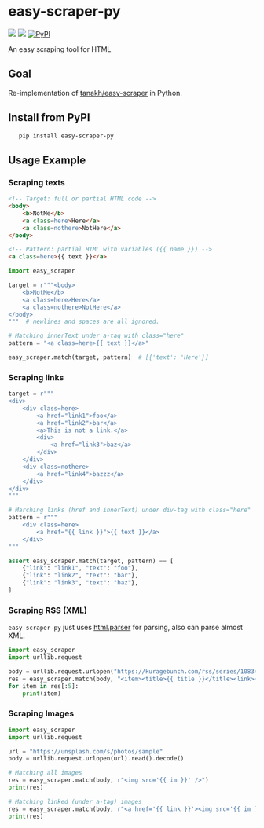 # easy-scraper-py

![](https://img.shields.io/static/v1?label=+&message=Python%203.9%2B&color=lightblue&logo=Python)
![](https://img.shields.io/static/v1?label=status&message=Work%20In%20Progress&color=red)
[![PyPI](https://img.shields.io/pypi/v/easy-scraper-py.svg)](https://pypi.python.org/pypi/easy-scraper-py)

An easy scraping tool for HTML

## Goal

Re-implementation of [tanakh/easy-scraper](https://github.com/tanakh/easy-scraper) in Python.

## Install from PyPI

```bash
   pip install easy-scraper-py
```

## Usage Example

### Scraping texts

```html
<!-- Target: full or partial HTML code -->
<body>
    <b>NotMe</b>
    <a class=here>Here</a>
    <a class=nothere>NotHere</a>
</body>

<!-- Pattern: partial HTML with variables ({{ name }}) -->
<a class=here>{{ text }}</a>
```

```python
import easy_scraper

target = r"""<body>
    <b>NotMe</b>
    <a class=here>Here</a>
    <a class=nothere>NotHere</a>
</body>
"""  # newlines and spaces are all ignored.

# Matching innerText under a-tag with class="here"
pattern = "<a class=here>{{ text }}</a>"

easy_scraper.match(target, pattern)  # [{'text': 'Here'}]
```

### Scraping links

```python
target = r"""
<div>
    <div class=here>
        <a href="link1">foo</a>
        <a href="link2">bar</a>
        <a>This is not a link.</a>
        <div>
            <a href="link3">baz</a>
        </div>
    </div>
    <div class=nothere>
        <a href="link4">bazzz</a>
    </div>
</div>
"""

# Marching links (href and innerText) under div-tag with class="here"
pattern = r"""
    <div class=here>
        <a href="{{ link }}">{{ text }}</a>
    </div>
"""

assert easy_scraper.match(target, pattern) == [
    {"link": "link1", "text": "foo"},
    {"link": "link2", "text": "bar"},
    {"link": "link3", "text": "baz"},
]
```

### Scraping RSS (XML)

`easy-scraper-py` just uses [html.parser](https://docs.python.org/ja/3/library/html.parser.html) for parsing, also can parse almost XML.

```python
import easy_scraper
import urllib.request

body = urllib.request.urlopen("https://kuragebunch.com/rss/series/10834108156628842505").read().decode()
res = easy_scraper.match(body, "<item><title>{{ title }}</title><link>{{ link }}</link></item>")
for item in res[:5]:
    print(item)
```

### Scraping Images

```python
import easy_scraper
import urllib.request

url = "https://unsplash.com/s/photos/sample"
body = urllib.request.urlopen(url).read().decode()

# Matching all images
res = easy_scraper.match(body, r"<img src='{{ im }}' />")
print(res)

# Matching linked (under a-tag) images
res = easy_scraper.match(body, r"<a href='{{ link }}'><img src='{{ im }}' /></a>")
print(res)
```
